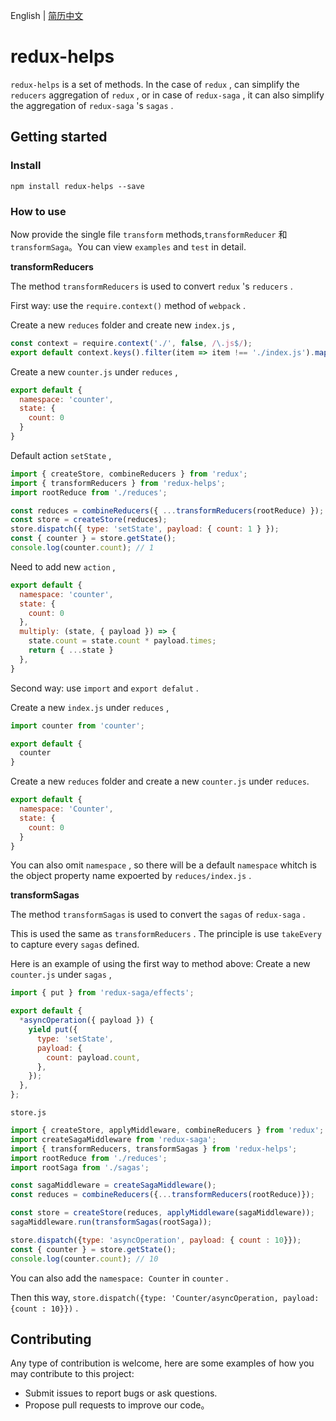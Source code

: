 English | [简历中文](./README.zh-CN.md)

# redux-helps

`redux-helps` is a set of methods. In the case of `redux` , can simplify the `reducers` aggregation of `redux` , or in case of `redux-saga` , it can also simplify the  aggregation of `redux-saga` 's `sagas` .

## Getting started

### Install
```
npm install redux-helps --save
```

### How to use

Now provide the single file `transform` methods,`transformReducer` 和 `transformSaga`。You can view `examples` and `test` in detail.

**transformReducers**

The method `transformReducers` is used to convert `redux` 's `reducers` .

First way: use the `require.context()` method of `webpack` .

Create a new `reduces` folder and create new `index.js` ,
```javascript
const context = require.context('./', false, /\.js$/);
export default context.keys().filter(item => item !== './index.js').map(key => context(key));
```
Create a new `counter.js` under `reduces` ,
```javascript
export default {
  namespace: 'counter',
  state: {
    count: 0
  }
}
```
Default action `setState` ,
```javascript
import { createStore, combineReducers } from 'redux';
import { transformReducers } from 'redux-helps';
import rootReduce from './reduces';

const reduces = combineReducers({ ...transformReducers(rootReduce) });
const store = createStore(reduces);
store.dispatch({ type: 'setState', payload: { count: 1 } });
const { counter } = store.getState();
console.log(counter.count); // 1
```
Need to add new `action` ,
```javascript
export default {
  namespace: 'counter',
  state: {
    count: 0
  },
  multiply: (state, { payload }) => {
    state.count = state.count * payload.times;
    return { ...state }
  },
}
```
Second way: use `import` and `export defalut` .

Create a new `index.js` under `reduces` ,
```javascript
import counter from 'counter';

export default {
  counter
}
```
Create a new `reduces` folder and create a new `counter.js` under `reduces`.
```javascript
export default {
  namespace: 'Counter',
  state: {
    count: 0
  }
}
```
You can also omit `namespace` , so there will be a default `namespace` whitch is the object property name expoerted by `reduces/index.js` .

**transformSagas**

The method `transformSagas` is used to convert the `sagas` of `redux-saga` .

This is used the same as `transformReducers` . The principle is use `takeEvery` to capture every `sagas` defined.

Here is an example of using the first way to method above:
Create a new `counter.js` under `sagas` ,

```javascript
import { put } from 'redux-saga/effects';

export default {
  *asyncOperation({ payload }) {
    yield put({
      type: 'setState',
      payload: {
        count: payload.count,
      },
    });
  },
};
```
`store.js`
```javascript
import { createStore, applyMiddleware, combineReducers } from 'redux';
import createSagaMiddleware from 'redux-saga';
import { transformReducers, transformSagas } from 'redux-helps';
import rootReduce from './reduces';
import rootSaga from './sagas';

const sagaMiddleware = createSagaMiddleware();
const reduces = combineReducers({...transformReducers(rootReduce)});

const store = createStore(reduces, applyMiddleware(sagaMiddleware));
sagaMiddleware.run(transformSagas(rootSaga));

store.dispatch({type: 'asyncOperation', payload: { count : 10}});
const { counter } = store.getState();
console.log(counter.count); // 10
```
You can also add the `namespace: Counter` in `counter` .

Then this way, `store.dispatch({type: 'Counter/asyncOperation, payload: {count : 10}})` .

## Contributing

Any type of contribution is welcome, here are some examples of how you may contribute to this project:

- Submit issues to report bugs or ask questions.
- Propose pull requests to improve our code。
